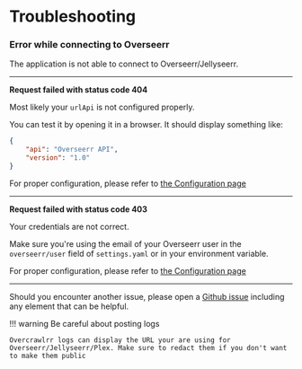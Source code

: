 # Troubleshooting

### Error while connecting to Overseerr

The application is not able to connect to Overseerr/Jellyseerr.

---

**Request failed with status code 404**

Most likely your `urlApi` is not configured properly.

You can test it by opening it in a browser. It should display something like:

```json
{
    "api": "Overseerr API",
    "version": "1.0"
}
```

For proper configuration, please refer to [the Configuration page](configuration.md)

---

**Request failed with status code 403**

Your credentials are not correct.

Make sure you're using the email of your Overseerr user in the `overseerr/user` field of `settings.yaml` or in your environment variable.

For proper configuration, please refer to [the Configuration page](configuration.md)

---

Should you encounter another issue, please open a [Github issue](https://github.com/psyko-gh/overcrawlrr/issues) including any element that can be helpful.

!!! warning Be careful about posting logs

    Overcrawlrr logs can display the URL your are using for Overseerr/Jellyseerr/Plex. Make sure to redact them if you don't want to make them public
